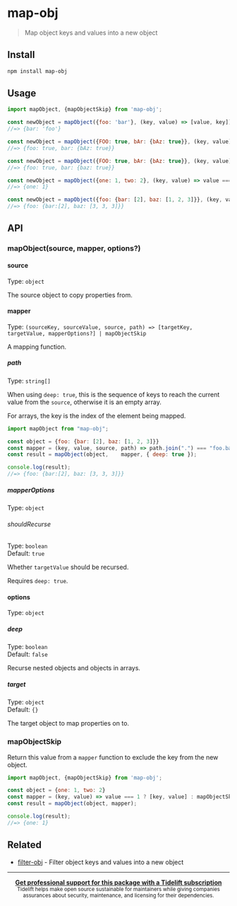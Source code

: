 # map-obj

> Map object keys and values into a new object

## Install

```sh
npm install map-obj
```

## Usage

```js
import mapObject, {mapObjectSkip} from 'map-obj';

const newObject = mapObject({foo: 'bar'}, (key, value) => [value, key]);
//=> {bar: 'foo'}

const newObject = mapObject({FOO: true, bAr: {bAz: true}}, (key, value) => [key.toLowerCase(), value]);
//=> {foo: true, bar: {bAz: true}}

const newObject = mapObject({FOO: true, bAr: {bAz: true}}, (key, value) => [key.toLowerCase(), value], {deep: true});
//=> {foo: true, bar: {baz: true}}

const newObject = mapObject({one: 1, two: 2}, (key, value) => value === 1 ? [key, value] : mapObjectSkip);
//=> {one: 1}

const newObject = mapObject({foo: {bar: [2], baz: [1, 2, 3]}}, (key, value, source, path) => path.join('.') === 'foo.baz' ? [key, 3] : [key, value], {deep: true});
//=> {foo: {bar:[2], baz: [3, 3, 3]}}
```

## API

### mapObject(source, mapper, options?)

#### source

Type: `object`

The source object to copy properties from.

#### mapper

Type: `(sourceKey, sourceValue, source, path) => [targetKey, targetValue, mapperOptions?] | mapObjectSkip`

A mapping function.

##### path

Type: `string[]`

When using `deep: true`, this is the sequence of keys to reach the current value from the `source`, otherwise it is an empty array.

For arrays, the key is the index of the element being mapped.

```js
import mapObject from "map-obj";

const object = {foo: {bar: [2], baz: [1, 2, 3]}}
const mapper = (key, value, source, path) => path.join(".") === "foo.baz" ? [key, 3] : [key, value];
const result = mapObject(object, 	mapper, { deep: true });

console.log(result);
//=> {foo: {bar:[2], baz: [3, 3, 3]}}
```

##### mapperOptions

Type: `object`

###### shouldRecurse

Type: `boolean`\
Default: `true`

Whether `targetValue` should be recursed.

Requires `deep: true`.

#### options

Type: `object`

##### deep

Type: `boolean`\
Default: `false`

Recurse nested objects and objects in arrays.

##### target

Type: `object`\
Default: `{}`

The target object to map properties on to.

### mapObjectSkip

Return this value from a `mapper` function to exclude the key from the new object.

```js
import mapObject, {mapObjectSkip} from 'map-obj';

const object = {one: 1, two: 2}
const mapper = (key, value) => value === 1 ? [key, value] : mapObjectSkip
const result = mapObject(object, mapper);

console.log(result);
//=> {one: 1}
```

## Related

- [filter-obj](https://github.com/sindresorhus/filter-obj) - Filter object keys and values into a new object

---

<div align="center">
	<b>
		<a href="https://tidelift.com/subscription/pkg/npm-map-obj?utm_source=npm-map-obj&utm_medium=referral&utm_campaign=readme">Get professional support for this package with a Tidelift subscription</a>
	</b>
	<br>
	<sub>
		Tidelift helps make open source sustainable for maintainers while giving companies<br>assurances about security, maintenance, and licensing for their dependencies.
	</sub>
</div>
